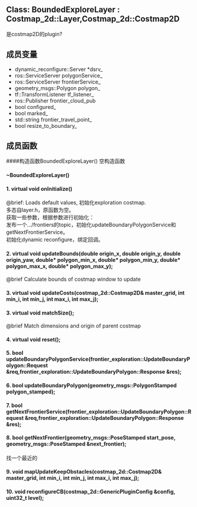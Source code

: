 ## Class: BoundedExploreLayer : Costmap_2d::Layer,Costmap_2d::Costmap2D
是costmap2D的plugin?
## 成员变量
- dynamic_reconfigure::Server *dsrv_   
- ros::ServiceServer polygonService_  
- ros::ServiceServer frontierService_  
- geometry_msgs::Polygon polygon_  
- tf::TransformListener tf_listener_  
- ros::Publisher frontier_cloud_pub
- bool configured_
- bool marked_
- std::string frontier_travel_point_
- bool resize_to_boundary_

##  成员函数

####构造函数BoundedExploreLayer()
空构造函数

#### ~BoundedExploreLayer()


#### 1. virtual void onInitialize()
@brief: Loads default values, 初始化exploration costmap.  
多态自layer.h，原函数为空。  
获取一些参数，根据参数进行初始化：  
发布一个.../frontiers的topic，初始化updateBoundaryPolygonService和getNextFrontierService。  
初始化dynamic reconfigure，绑定回调。

#### 2. virtual void updateBounds(double origin_x, double origin_y, double origin_yaw, double* polygon_min_x, double* polygon_min_y, double* polygon_max_x, double* polygon_max_y);
@brief Calculate bounds of costmap window to update  

#### 3. virtual void updateCosts(costmap_2d::Costmap2D& master_grid, int min_i, int min_j, int max_i, int max_j);

#### 3. virtual void matchSize();
@brief Match dimensions and origin of parent costmap  

#### 4. virtual void reset();

#### 5. bool updateBoundaryPolygonService(frontier_exploration::UpdateBoundaryPolygon::Request &req,frontier_exploration::UpdateBoundaryPolygon::Response &res);

#### 6. bool updateBoundaryPolygon(geometry_msgs::PolygonStamped polygon_stamped);

#### 7. bool getNextFrontierService(frontier_exploration::UpdateBoundaryPolygon::Request &req,frontier_exploration::UpdateBoundaryPolygon::Response &res);

#### 8. bool getNextFrontier(geometry_msgs::PoseStamped start_pose, geometry_msgs::PoseStamped &next_frontier);
找一个最近的
#### 9. void mapUpdateKeepObstacles(costmap_2d::Costmap2D& master_grid, int min_i, int min_j, int max_i, int max_j);

#### 10. void reconfigureCB(costmap_2d::GenericPluginConfig &config, uint32_t level);